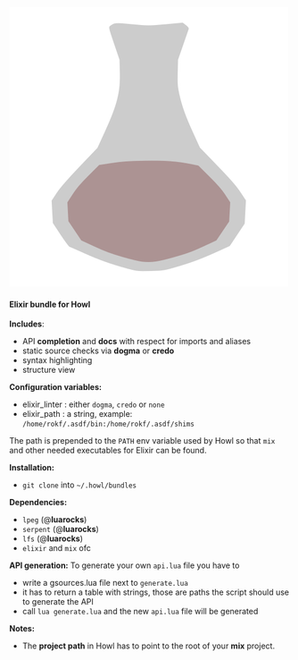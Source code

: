 ![Drawing](drawing.svg)

#### Elixir bundle for Howl

**Includes**:
- API **completion** and **docs** with respect for imports and aliases
- static source checks via **dogma** or **credo**
- syntax highlighting
- structure view

**Configuration variables:**
- elixir_linter : either `dogma`, `credo` or `none`
- elixir_path : a string, example: `/home/rokf/.asdf/bin:/home/rokf/.asdf/shims`

The path is prepended to the `PATH` env variable used by Howl so that `mix` and other
needed executables for Elixir can be found.

**Installation:**
- `git clone` into `~/.howl/bundles`

**Dependencies:**
- `lpeg` (@**luarocks**)
- `serpent` (@**luarocks**)
- `lfs` (@**luarocks**)
- `elixir` and `mix` ofc

**API generation:**
To generate your own `api.lua` file you have to
- write a gsources.lua file next to `generate.lua`
- it has to return a table with strings, those are paths the script should use to generate the API
- call `lua generate.lua` and the new `api.lua` file will be generated

**Notes:**
- The **project path** in Howl has to point to the root of your **mix** project.
